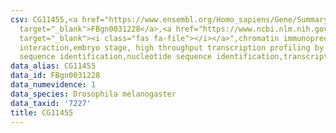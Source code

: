 ```yaml
---
csv: CG11455,<a href="https://www.ensembl.org/Homo_sapiens/Gene/Summary?db=core;g=FBgn0031228"
  target="_blank">FBgn0031228</a>,<a href="https://www.ncbi.nlm.nih.gov/pubmed/15998452"
  target="_blank"><i class="fas fa-file"></i></a>",chromatin immunoprecipitation assay,direct
  interaction,embryo stage, high throughput transcription profiling by microarray,nucleotide
  sequence identification,nucleotide sequence identification,transcriptional regulation,
data_alias: CG11455
data_id: FBgn0031228
data_numevidence: 1
data_species: Drosophila melanogaster
data_taxid: '7227'
title: CG11455
---
```


